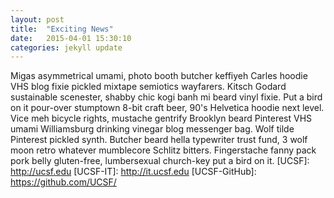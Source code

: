 ```yaml
---
layout: post
title:  "Exciting News"
date:   2015-04-01 15:30:10
categories: jekyll update
---
```

Migas asymmetrical umami, photo booth butcher keffiyeh Carles hoodie VHS blog fixie pickled mixtape semiotics wayfarers. Kitsch Godard sustainable scenester, shabby chic kogi banh mi beard vinyl fixie. Put a bird on it pour-over stumptown 8-bit craft beer, 90's Helvetica hoodie next level. Vice meh bicycle rights, mustache gentrify Brooklyn beard Pinterest VHS umami Williamsburg drinking vinegar blog messenger bag. Wolf tilde Pinterest pickled synth. Butcher beard hella typewriter trust fund, 3 wolf moon retro whatever mumblecore Schlitz bitters. Fingerstache fanny pack pork belly gluten-free, lumbersexual church-key put a bird on it.
[UCSF]:      http://ucsf.edu
[UCSF-IT]:   http://it.ucsf.edu
[UCSF-GitHub]: https://github.com/UCSF/
